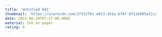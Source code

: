 ```yaml
---
title: 'Untitled 641'
thumbnail: 'https://ucarecdn.com/37152f8c-e023-451e-b78f-df116985a11c/'
date: 2015-06-28T07:27:06.000Z
material: Ink on paper
rating: 4
---
```

